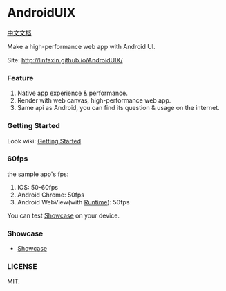 # AndroidUIX
[中文文档](https://github.com/linfaxin/AndroidUIX/blob/master/README_cn.md)

Make a high-performance web app with Android UI.

Site: http://linfaxin.github.io/AndroidUIX/


### Feature

1. Native app experience & performance.
2. Render with web canvas, high-performance web app.
3. Same api as Android, you can find its question & usage on the internet.


### Getting Started 

Look wiki: [Getting Started](https://github.com/linfaxin/AndroidUIX/wiki/1.-Getting-Started)


### 60fps

the sample app's fps:

1. IOS: 50-60fps
2. Android Chrome: 50fps
3. Android WebView(with [Runtime](https://github.com/linfaxin/AndroidUIRuntimeAndroid)): 50fps

You can test [Showcase](http://androiduix.com/showcase/index.html) on your device.


### Showcase

* [Showcase](http://linfaxin.github.io/AndroidUIX/showcase/index.html)



### LICENSE

MIT.
